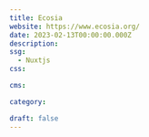 ```yaml
---
title: Ecosia
website: https://www.ecosia.org/
date: 2023-02-13T00:00:00.000Z
description:
ssg:
  - Nuxtjs
css:

cms:

category:

draft: false
---
```

